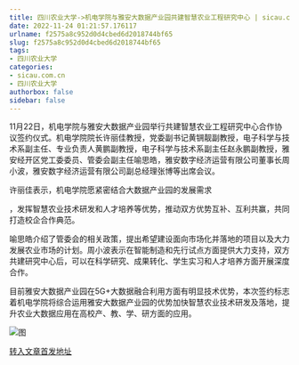 ```yaml
---
title: 四川农业大学->机电学院与雅安大数据产业园共建智慧农业工程研究中心 | sicau.com.cn
date: 2022-11-24 01:21:57.176117
urlname: f2575a8c952d0d4cbed6d2018744bf65
slug: f2575a8c952d0d4cbed6d2018744bf65
tags: 
- 四川农业大学
categories:
- sicau.com.cn
- 四川农业大学
authorbox: false
sidebar: false
---
```

11月22日，机电学院与雅安大数据产业园举行共建智慧农业工程研究中心合作协议签约仪式。机电学院院长许丽佳教授，党委副书记黄锎靓副教授，电子科学与技术系副主任、专业负责人黄鹏副教授，电子科学与技术系副主任赵永鹏副教授，雅安经开区党工委委员、管委会副主任喻思皓，雅安数字经济运营有限公司董事长周小波，雅安数字经济运营有限公司副总经理张博等出席会议。

许丽佳表示，机电学院愿紧密结合大数据产业园的发展需求
<!--more-->
，发挥智慧农业技术研发和人才培养等优势，推动双方优势互补、互利共赢，共同打造校企合作典范。

喻思皓介绍了管委会的相关政策，提出希望建设面向市场化并落地的项目以及大力发展农业市场的计划。周小波表示在智能制造和先行试点方面提供大力支持，双方共建研究中心后，可以在科学研究、成果转化、学生实习和人才培养方面开展深度合作。

目前雅安大数据产业园在5G+大数据融合利用方面有明显技术优势，本次签约标志着机电学院将综合运用雅安大数据产业园的优势加快智慧农业技术研发及落地，提升农业大数据应用在高校产、教、学、研方面的应用。

![图](https://news.sicau.edu.cn/__local/6/C8/93/EAA363A2972253D64D28D238C43_BFB35945_20FD9.jpg)

[转入文章首发地址](https://news.sicau.edu.cn/info/1078/70311.htm)